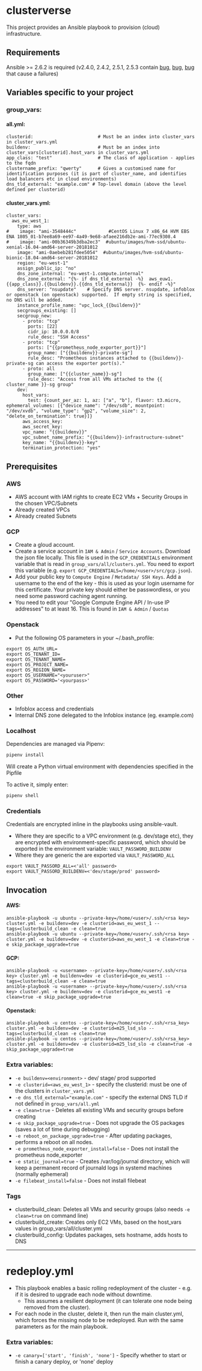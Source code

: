 # clusterverse
This project provides an Ansible playbook to provision (cloud) infrastructure. 

## Requirements
Ansible >= 2.6.2 is required (v2.4.0, 2.4.2, 2.5.1, 2.5.3 contain [bug](https://github.com/ansible/ansible/issues/33433), [bug](https://github.com/ansible/ansible/pull/38302), [bug](https://github.com/ansible/ansible/issues/38656) that cause a failures)

## Variables specific to your project

### group_vars:
#### all.yml:
```
clusterid:                        # Must be an index into cluster_vars in cluster_vars.yml
buildenv:                         # Must be an index into cluster_vars[clusterid].host_vars in cluster_vars.yml
app_class: "test"                 # The class of application - applies to the fqdn
clustername_prefix: "qwerty"      # Gives a customised name for identification purposes (it is part of cluster_name, and identifies load balancers etc in cloud environments) 
dns_tld_external: "example.com" # Top-level domain (above the level defined per clusterid)
```

#### cluster_vars.yml:
```
cluster_vars:
  aws_eu_west_1:
    type: aws
#    image: "ami-3548444c"            #CentOS Linux 7 x86_64 HVM EBS ENA 1805_01-b7ee8a69-ee97-4a49-9e68-afaee216db2e-ami-77ec9308.4
#    image: "ami-00b36349b3dba2ec3"  #ubuntu/images/hvm-ssd/ubuntu-xenial-16.04-amd64-server-20181012
    image: "ami-0aebeb281fdee5054"  #ubuntu/images/hvm-ssd/ubuntu-bionic-18.04-amd64-server-20181012
    region: "eu-west-1"
    assign_public_ip: "no"
    dns_zone_internal: "eu-west-1.compute.internal"
    dns_zone_external: "{%- if dns_tld_external -%}  aws_euw1.{{app_class}}.{{buildenv}}.{{dns_tld_external}}  {%- endif -%}"
    dns_server: "nsupdate"    # Specify DNS server. nsupdate, infoblox or openstack (on openstack) supported.  If empty string is specified, no DNS will be added.
    instance_profile_name: "vpc_lock_{{buildenv}}"
    secgroups_existing: []
    secgroup_new:
      - proto: "tcp"
        ports: [22]
        cidr_ip: 10.0.0.0/8
        rule_desc: "SSH Access"
      - proto: "tcp"
        ports: ["{{prometheus_node_exporter_port}}"]
        group_name: ["{{buildenv}}-private-sg"]
        rule_desc: "Prometheus instances attached to {{buildenv}}-private-sg can access the exporter port(s)."
      - proto: all
        group_name: ["{{cluster_name}}-sg"]
        rule_desc: "Access from all VMs attached to the {{ cluster_name }}-sg group"
    dev:
      host_vars:
        test: {count_per_az: 1, az: ["a", "b"], flavor: t3.micro, ephemeral_volumes: [{"device_name": "/dev/sdb", mountpoint: "/dev/xvdb", "volume_type": "gp2", "volume_size": 2, "delete_on_termination": true}]}
      aws_access_key:
      aws_secret_key:
      vpc_name: "{{buildenv}}"
      vpc_subnet_name_prefix: "{{buildenv}}-infrastructure-subnet"
      key_name: "{{buildenv}}-key"
      termination_protection: "yes"
```

## Prerequisites
### AWS
- AWS account with IAM rights to create EC2 VMs + Security Groups in the chosen VPC/Subnets
- Already created VPCs
- Already created Subnets

### GCP
- Create a gloud account.
- Create a service account in `IAM & Admin` / `Service Accounts`.  Download the json file locally.  This file is used in the `GCP_CREDENTIALS` environment variable that is read in `group_vars/all/clusters.yml`.  You need to export this variable (e.g. `export GCP_CREDENTIALS=/home/<user>/src/gcp.json`).
- Add your public key to `Compute Engine` / `Metadata/ SSH Keys`.  Add a username to the end of the key - this is used as your login username for this certificate.  Your private key should either be passwordless, or you need some password caching agent running.
- You need to edit your "Google Compute Engine API / In-use IP addresses" to at least 16.  This is found in `IAM & Admin` / `Quotas`  

### Openstack
- Put the following OS parameters in your ~/.bash_profile:
````
export OS_AUTH_URL=
export OS_TENANT_ID=
export OS_TENANT_NAME=
export OS_PROJECT_NAME=
export OS_REGION_NAME=
export OS_USERNAME="<youruser>"
export OS_PASSWORD='<yourpass>'
````


### Other
- Infoblox access and credentials
- Internal DNS zone delegated to the Infoblox instance (eg. example.com)

### Localhost
Dependencies are managed via Pipenv:
```bash
pipenv install
```
Will create a Python virtual environment with dependencies specified in the Pipfile

To active it, simply enter:
```bash
pipenv shell
```

### Credentials
Credentials are encrypted inline in the playbooks using ansible-vault.  
+ Where they are specific to a VPC environment (e.g. dev/stage etc), they are encrypted with environment-specific password, which should be exported in the environment variable: `VAULT_PASSWORD_BUILDENV`
+ Where they are generic the are exported via `VAULT_PASSWORD_ALL`

```
export VAULT_PASSORD_ALL=<'all' password>
export VAULT_PASSORD_BUILDENV=<'dev/stage/prod' password>
```


## Invocation
#### AWS:
```
ansible-playbook -u ubuntu --private-key=/home/<user>/.ssh/<rsa key> cluster.yml -e buildenv=dev -e clusterid=aws_eu_west_1 --tags=clusterbuild_clean -e clean=true
ansible-playbook -u ubuntu --private-key=/home/<user>/.ssh/<rsa key> cluster.yml -e buildenv=dev -e clusterid=aws_eu_west_1 -e clean=true -e skip_package_upgrade=true
```
#### GCP:
```
ansible-playbook -u <username> --private-key=/home/<user>/.ssh/<rsa key> cluster.yml -e buildenv=dev -e clusterid=gce_eu_west1 --tags=clusterbuild_clean -e clean=true
ansible-playbook -u <username> --private-key=/home/<user>/.ssh/<rsa key> cluster.yml -e buildenv=dev -e clusterid=gce_eu_west1 -e clean=true -e skip_package_upgrade=true
```
#### Openstack:
```
ansible-playbook -u centos --private-key=/home/<user>/.ssh/<rsa_key> cluster.yml -e buildenv=dev -e clusterid=m25_lsd_slo --tags=clusterbuild_clean -e clean=true
ansible-playbook -u centos --private-key=/home/<user>/.ssh/<rsa_key> cluster.yml -e buildenv=dev -e clusterid=m25_lsd_slo -e clean=true -e skip_package_upgrade=true
```



### Extra variables:
+ `-e buildenv=<environment>`  -  dev/ stage/ prod supported
+ `-e clusterid=<aws_eu_west_1>` - specify the clusterid: must be one of the clusters in `cluster_vars.yml` 
+ `-e dns_tld_external="example.com"` - specify the external DNS TLD if not defined in `group_vars/all.yml`
+ `-e clean=true` - Deletes all existing VMs and security groups before creating
+ `-e skip_package_upgrade=true` - Does not upgrade the OS packages (saves a lot of time during debugging)
+ `-e reboot_on_package_upgrade=true` - After updating packages, performs a reboot on all nodes.
+ `-e prometheus_node_exporter_install=false` - Does not install the prometheus node_exporter
+ `-e static_journal=true` - Creates /var/log/journal directory, which will keep a permanent record of journald logs in systemd machines (normally ephemeral)
+ `-e filebeat_install=false` - Does not install filebeat

### Tags
- clusterbuild_clean: Deletes all VMs and security groups (also needs `-e clean=true` on command line)
- clusterbuild_create: Creates only EC2 VMs, based on the host_vars values in group_vars/all/cluster.yml  
- clusterbuild_config: Updates packages, sets hostname, adds hosts to DNS


---

# redeploy.yml
+ This playbook enables a basic rolling redeployment of the cluster - e.g. if it is desired to upgrade each node without downtime.
  + This assumes a resilient deployment (it can tolerate one node being removed from the cluster).
+ For each node in the cluster, delete it, then run the main cluster.yml, which forces the missing node to be redeployed.  Run with the same parameters as for the main playbook.

### Extra variables:
+ `-e canary=['start', 'finish', 'none']`  -  Specify whether to start or finish a canary deploy, or 'none' deploy

